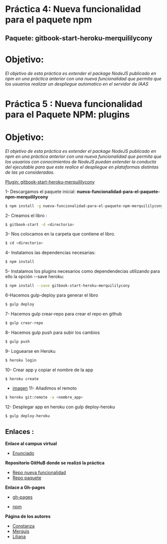 # Práctica 4: Nueva funcionalidad para el paquete npm
## Paquete: gitbook-start-heroku-merquililycony


# Objetivo:
*El objetivo de esta práctica es extender el package NodeJS publicado en npm en una práctica anterior con una nueva*
*funcionalidad que permita que los usuarios realizar un despliegue automatico en el servidor de IAAS*
# Práctica 5 : Nueva funcionalidad para el Paquete NPM: plugins 

# Objetivo:
*El objetivo de esta práctica es extender el package NodeJS publicado en npm en una práctica anterior con una nueva*
*funcionalidad que permita que los usuarios con conocimientos de NodeJS puedan extender la conducta del ejecutable*
*para que este realice el despliegue en plataformas distintas de las ya consideradas.*


[Plugin: gitbook-start-heroku-merquililycony](https://github.com/ULL-ESIT-SYTW-1617/gitbook-start-heroku-merquililycony)

1- Descargamos el paquete inicial: **nueva-funcionalidad-para-el-paquete-npm-merquililycony**
    
```bash
$ npm install -g nueva-funcionalidad-para-el-paquete-npm-merquililycony
```

2- Creamos el libro :
    
```bash
$ gitbook-start -d <directorio> 
```

3- Nos colocamos en la carpeta que contiene el libro.

```bash
$ cd <directorio>
```

4- Instalamos las dependencias necesarias:
    
```bash
$ npm install 
```

5- Instalamos los plugins necesarios como dependendecias utilizando para ello la opción --save heroku:
    
```bash
$ npm install --save gitbook-start-heroku-merquililycony
```
6-Hacemos gulp-deploy para generar el libro 

```bash
$ gulp deploy
```
7- Hacemos gulp crear-repo para crear el repo en github

```bash
$ gulp crear-repo
```
8- Hacemos gulp push para subir los cambios

```bash
$ gulp push
```
9- Loguearse en Heroku

```bash
$ heroku login
```
10- Crear app y copiar el nombre de la app

```bash
$ heroku create
```
* [imagen](./createapp.png)
11- Añadimos el remoto

```bash
$ heroku git:remote -a <nombre_app>
```
12- Desplegar app en heroku con gulp deploy-heroku

```bash
$ gulp deploy-heroku
```
## Enlaces :

 **Enlace al campus virtual**

 * [Enunciado](https://casianorodriguezleon.gitbooks.io/ull-esit-1617/content/practicas/practicaplugin2.html)

 **Repositorio GitHuB donde se realizó la práctica**
 * [Repo nueva funcionalidad](https://github.com/ULL-ESIT-SYTW-1617/nueva-funcionalidad-para-el-paquete-npm-plugins-merquililycony/)
 * [Repo paquete](https://github.com/ULL-ESIT-SYTW-1617/gitbook-start-heroku-merquililycony)

 **Enlace a Gh-pages**

 * [gh-pages](https://ull-esit-sytw-1617.github.io/nueva-funcionalidad-para-el-paquete-npm-plugins-merquililycony/)

 * [npm](https://www.npmjs.com/package/gitbook-start-heroku-merquililycony)

 **Página de los autores**

 * [Constanza](http://alu0100673647.github.io)
 * [Merquis](http://merquis.github.io)
 * [Liliana](https://alu0100762846.github.io)



